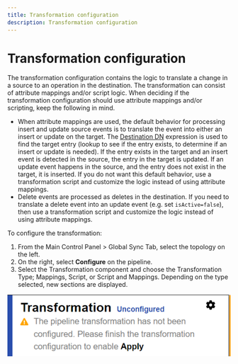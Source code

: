 ```yaml
---
title: Transformation configuration
description: Transformation configuration
---
```


# Transformation configuration

The transformation configuration contains the logic to translate a change in a source to an operation in the destination. The transformation can consist of attribute mappings and/or script logic. When deciding if the transformation configuration should use attribute mappings and/or scripting, keep the following in mind.

- When attribute mappings are used, the default behavior for processing insert and update source events is to translate the event into either an insert or update on the target. The [Destination DN](attribute-mappings.md#destination-dn) expression is used to find the target entry (lookup to see if the entry exists, to determine if an insert or update is needed). If the entry exists in the target and an insert event is detected in the source, the entry in the target is updated. If an update event happens in the source, and the entry does not exist in the target, it is inserted. If you do not want this default behavior, use a transformation script and customize the logic instead of using attribute mappings.
- Delete events are processed as deletes in the destination. If you need to translate a delete event into an update event (e.g. set `isActive=false`), then use a transformation script and customize the logic instead of using attribute mappings.

To configure the transformation:

1. From the Main Control Panel > Global Sync Tab, select the topology on the left.
1. On the right, select **Configure** on the pipeline.
1. Select the Transformation component and choose the Transformation Type; Mappings, Script, or Script and Mappings. Depending on the type selected, new sections are displayed.

![Unconfigured Transformation Component](../../media/image39.png)
